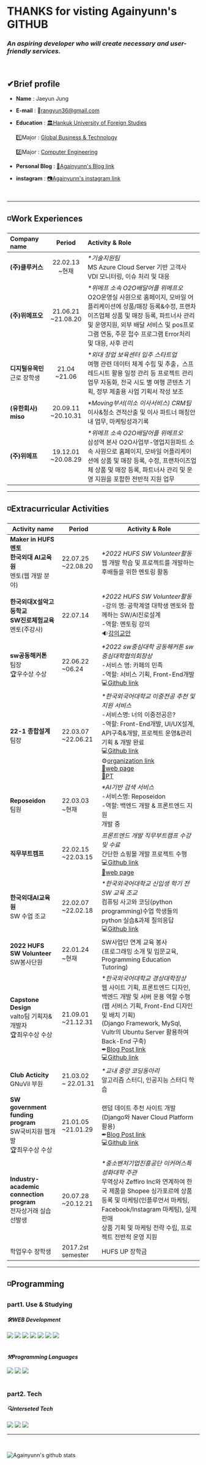 # THANKS for visting Againyunn's GITHUB

### <em>An aspiring developer who will create necessary and user-friendly services.</em>

<br>

## <strong>✔Brief profile</strong>

- <b>Name</b> : Jaeyun Jung
   
- <b>E-mail</b> : 📧rangyun36@gmail.com

- <b>Education</b> : [🏛Hankuk University of Foreign Studies](https://www.hufs.ac.kr)

     1️⃣Major : [Global Business & Technology](http://hufsgbtgbt.cafe24.com)

     2️⃣Major : [Computer Engineering](https://computer.hufs.ac.kr/ces/index.do)

- <b>Personal Blog</b> : [📝Againyunn's Blog link](https://blog.naver.com/rangyun)
- <b>instagram</b> : [📷Againyunn's instagram link](https://www.instagram.com/again_yunn/)
<br>

---

## <strong>◽Work Experiences</strong>

| <b> Company name</b>&nbsp;&nbsp;&nbsp;&nbsp;&nbsp;&nbsp;&nbsp;&nbsp; | <b>Period | Activity & Role </b>|
| :--- | :---: | :--- |
| <strong>(주)클루커스</strong> | 22.02.13<br>~현재  |<em>*기술지원팀</em> <br>MS Azure Cloud Server 기반 고객사 VDI 모니터링, 이슈 처리 및 대응 |
| <strong>(주)위메프오</strong> | 21.06.21 <br>~21.08.20 |<em>*위메프 소속 O2O배달어플 위메프오</em> <br> O2O운영실 사원으로 홈페이지, 모바일 어플리케이션에 상품/매장 등록&수정, 프랜차이즈업체 상품 및 매장 등록, 파트너사 관리 및 운영지원, 외부 배달 서비스 및 pos프로그램 연동, 주문 접수 프로그램 Error처리 및 대응, 사후 관리|
| <strong>디지털유목민 </strong> <br> 근로 장학생| 21.04 <br>~21.06 |<em>*외대 창업 보육센터 입주 스타트업</em> <br>여행 관련 데이터 체계 수립 및 추출，스프레드시트 활용 일정 관리 등 프로젝트 관리 업무 자동화, 전국 시도 별 여행 콘텐츠 기획, 정부 제출용 사업 기획서 작성 보조 |
| <strong>(유한회사) miso</strong> | 20.09.11 <br>~20.10.31 | <em>*Moving부서(미소 이사서비스) CRM팀</em><br>이사&청소 견적산출 및 이사 파트너 매칭안내 업무, 마케팅성과기록 |
| <strong>(주)위메프</strong> | 19.12.01 <br>~20.08.29 |<em>*위메프 소속 O2O배달어플 위메프오</em> <br>삼성역 본사 O2O사업부-영업지원파트 소속 사원으로 홈페이지, 모바일 어플리케이션에 상품 및 매장 등록, 수정, 프랜차이즈업체 상품 및 매장 등록, 파트너사 관리 및 운영 지원을 포함한 전반적 지원 업무|

---
## ◽Extracurricular Activities

| <b> Activity name | Period | Activity & Role </b> |
|---|---|---|
| <strong>Maker in HUFS 멘토 <br/>한국외대 AI교육원 </strong><br>멘토(웹 개발 분야) | 22.07.25<br>~22.08.20 |<em>*2022 HUFS SW Volunteer활동</em><br>웹 개발 학습 및 프로젝트를 개발하는 후배들을 위한 멘토링 활동 |
| <strong>한국외대X설악고등학교<br/>SW진로체험교육</strong><br>멘토(주강사) | 22.07.14 |<em>*2022 HUFS SW Volunteer활동</em><br>-강의 명: 공학계열 대학생 멘토와 함께하는 SW/AI진로설계<br>-역할: 멘토링 강의 <br> 🔉[강의교안](https://github.com/Againyunn/HUFS_SW_Education/tree/main/%ED%95%9C%EA%B5%AD%EC%99%B8%EB%8C%80%20x%20%EC%84%A4%EC%95%85%EA%B3%A0%EB%93%B1%ED%95%99%EA%B5%90%20sw%EC%A7%84%EB%A1%9C%EC%B2%B4%ED%97%98%20%EA%B5%90%EC%9C%A1%20%EA%B0%95%EC%9D%98) |
| <strong>sw공동해커톤</strong><br>팀장<br>🏆우수상 수상 | 22.06.22<br>~06.24 |<em>*2022 sw중심대학 공동해커톤 sw중심대학협의회장상</em><br>-서비스 명: 카페의 민족 <br>-역할: 서비스 기획, Front-End개발 <br>💻[Github link](https://github.com/SW-HACKATHON-CAMIN) |
| <strong>22-1 종합설계</strong><br>팀장 | 22.03.07<br>~22.06.21 |<em>*한국외국어대학교 이중전공 추천 및 지원 서비스</em><br>-서비스명: 너의 이중전공은? <br>-역할: Front-End개발, UI/UX설계, API구축&개발, 프로젝트 운영&관리<br>기획 & 개발 완료 <br> 💻[Github link](https://github.com/Againyunn/Comprehensive-design) <br> ⚙[organization link](https://github.com/Whats-Your-DualMajor) <br> [📱web page](http://43.200.48.156:8080/#/) <br> [🎤PT](https://www.miricanvas.com/v/116urx9)|
| <strong>Reposeidon</strong> <br>팀원 | 22.03.03<br>~현재 |<em>*AI기반 검색 서비스</em><br>-서비스명: Reposeidon<br>-역할: 백엔드 개발 & 프론트엔드 지원 <br> 개발 중 |
| <strong>직무부트캠프</strong> | 22.02.15<br>~22.03.15 | <em>프론트엔드 개발 직무부트캠프 수강 및 수료</em> <br>간단한 쇼핑몰 개발 프로젝트 수행 <br>💻[Github link](https://github.com/Againyunn/now) <br> [📱web page](https://againyunn.github.io/now/) |
| <strong>한국외대AI교육원</strong><br/>SW 수업 조교 | 22.02.07<br>~22.02.18 |<em>*한국외국어대학교 신입생 학기 전 SW 교육 조교</em><br>컴퓨팅 사고와 코딩(python programming)수업 학생들의 python 실습&과제 질의응답 <br>💻[Github link](https://github.com/Againyunn/HUFS_SW_Education) |
| <strong>2022 HUFS SW Volunteer</strong> <br>SW봉사단원 | 22.01.24 <br>~현재 | SW사업단 연계 교육 봉사<br>(프로그래밍 소개 및 입문교육, Programming Education Tutoring) |
| <strong>Capstone Design</strong> <br>valto팀 기획자&개발자<br>🏆최우수상 수상  | 21.09.01<br>~21.12.31 |<em>*한국외국어대학교 경상대학장상</em><br/> 웹 사이트 기획, 프론트엔드 디자인, 백엔드 개발 및 서버 운용 역할 수행<br>(웹 서비스 기획, Front-End 디자인 및 배치 기획)<br>(Django Framework, MySql, Vultr의 Ubuntu Server 활용하여 Back-End 구축)<br>✒[Blog Post link](https://blog.naver.com/rangyun/222619359347) <br>💻[Github link](https://github.com/Againyunn/valto) |
| <strong>Club Acticity</strong> <br>GNuVil 부원 | 21.03.02<br>~ 22.01.31 |<em>*교내 중앙 코딩동아리</em><br>알고리즘 스터디, 인공지능 스터디 학습 |
| <strong>SW government funding program</strong> <br>SW국비지원 웹개발 <br>🏆최우수상 수상 | 21.01.05<br>~21.01.29 | 랜덤 데이트 추천 사이트 개발 <br>(Django와 Naver Cloud Platform 활용)  <br>✒[Blog Post link](https://blog.naver.com/rangyun/222240831159) <br>💻[Github link](https://github.com/Againyunn/RandomDating)|
| <strong>Industry-academic connection program</strong><br>전자상거래 실습 선발생| 20.07.28<br>~20.12.21 |<em>*중소벤처기업진흥공단 이커머스특성화대학 주관</em><br>무역상사 Zeffiro Inc와 연계하여 한국 제품을 Shopee 싱가포르에 상품 등록 및 마케팅(인플루언서 마케팅, Facebook/Instagram 마케팅), 실제 판매 <br>상품 기획 및 마케팅 전략 수립, 프로젝트 전반적 운영 지원 |
| 학업우수 장학생 | 2017.2st semester | HUFS UP 장학금 |


---
## ◽Programming

### part1. Use & Studying
#### <em>🛠WEB Development</em>
<div align=left> 
  <img src="https://img.shields.io/badge/html5-E34F26?style=for-the-badge&logo=html5&logoColor=white"> 
  <img src="https://img.shields.io/badge/css-1572B6?style=for-the-badge&logo=css3&logoColor=white"> 
  <img src="https://img.shields.io/badge/javascript-F7DF1E?style=for-the-badge&logo=javascript&logoColor=black">
  <img src="https://img.shields.io/badge/react-61DAFB?style=for-the-badge&logo=react&logoColor=black"> 
  <img src="https://img.shields.io/badge/mysql-4479A1?style=for-the-badge&logo=mysql&logoColor=white"> 
  <img src="https://img.shields.io/badge/django-092E20?style=for-the-badge&logo=django&logoColor=white">
  <img src="https://img.shields.io/badge/php-777BB4?style=for-the-badge&logo=php&logoColor=white"> 
</div>
<br>

#### <em>⚒Programming Languages</em>

<div align=left> 
  <img src="https://img.shields.io/badge/python-3776AB?style=for-the-badge&logo=python&logoColor=white"> 
  <img src="https://img.shields.io/badge/java-007396?style=for-the-badge&logo=java&logoColor=white"> 
  <img src="https://img.shields.io/badge/c-A8B9CC?style=for-the-badge&logo=c&logoColor=white">
</div>
<br>

### part2. Tech
#### <em>🔍Interseted Tech</em>
<div align=left> 
    <img src="https://img.shields.io/badge/web-000000?style=for-the-badge&logo=Mozilla&logoColor=white">
    <img src="https://img.shields.io/badge/cloud-3693F3?style=for-the-badge&logo=iCloud&logoColor=white">
    <img src="https://img.shields.io/badge/crypto-F7931A?style=for-the-badge&logo=Bitcoin&logoColor=white">
</div>

---

<br>

![Againyunn's github stats](https://github-readme-stats.vercel.app/api?username=Againyunn&show_icons=true)
